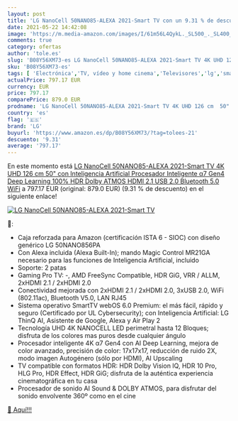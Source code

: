 ```yaml
---
layout: post
title: 'LG NanoCell 50NANO85-ALEXA 2021-Smart TV con un 9.31 % de descuento'
date: 2021-05-22 14:42:08
image: 'https://m.media-amazon.com/images/I/61m56L4QykL._SL500_._SL400_.jpg'
comments: true
category: ofertas
author: 'tole.es'
slug: 'B08Y56XM73-es LG NanoCell 50NANO85-ALEXA 2021-Smart TV 4K UHD 126 cm 50"...'
sku: 'B08Y56XM73-es'
tags: [ 'Electrónica','TV, vídeo y home cinema','Televisores','lg','smart','tv', ]
actualPrice: 797.17 EUR
currency: EUR
price: 797.17
comparePrice: 879.0 EUR
prodname: 'LG NanoCell 50NANO85-ALEXA 2021-Smart TV 4K UHD 126 cm  50"  con Inteligencia Artificial  Procesador Inteligente α7 Gen4  Deep Learning  100% HDR  Dolby ATMOS  HDMI 2.1  USB 2.0  Bluetooth 5.0  WiFi'
country: 'es'
flag: '🇪🇸'
brand: 'LG'
buyurl: 'https://www.amazon.es/dp/B08Y56XM73/?tag=tolees-21'
descuento: '9.31'
average: '797.17'
---
```


En este momento está [LG NanoCell 50NANO85-ALEXA 2021-Smart TV 4K UHD 126 cm  50"  con Inteligencia Artificial  Procesador Inteligente α7 Gen4  Deep Learning  100% HDR  Dolby ATMOS  HDMI 2.1  USB 2.0  Bluetooth 5.0  WiFi](https://www.amazon.es/dp/B08Y56XM73/?tag=tolees-21) a 797.17 EUR (original: 879.0 EUR) (9.31 %  de descuento) en el siguiente enlace!

[![LG NanoCell 50NANO85-ALEXA 2021-Smart TV](https://m.media-amazon.com/images/I/61m56L4QykL._SL500_._SL400_.jpg)](https://www.amazon.es/dp/B08Y56XM73/?tag=tolees-21)

🔎:

- Caja reforzada para Amazon (certificación ISTA 6 - SIOC) con diseño genérico LG 50NANO856PA
- Con Alexa incluida (Alexa Built-In); mando Magic Control MR21GA necesario para las funciones de Inteligencia Artificial, incluido
- Soporte: 2 patas
- Gaming Pro TV: -, AMD FreeSync Compatible, HDR GiG, VRR / ALLM, 2xHDMI 2.1 / 2xHDMI 2.0
- Conectividad mejorada con 2xHDMI 2.1 / 2xHDMI 2.0, 3xUSB 2.0, WiFi (802.11ac), Bluetooth V5.0, LAN RJ45
- Sistema operativo SmartTV webOS 6.0 Premium: el más fácil, rápido y seguro (Certificado por UL Cybersecurity); con Inteligencia Artificial: LG ThinQ AI, Asistente de Google, Alexa y Air Play 2
- Tecnología UHD 4K NANOCELL LED perimetral hasta 12 Bloques; disfruta de los colores mas puros desde cualquier ángulo
- Procesador inteligente 4K α7 Gen4 con AI Deep Learning, mejora de color avanzado, precisión de color: 17x17x17, reducción de ruido 2X, modo imagen Autogénero (sólo por HDMI), AI Upscaling
- TV compatible con formatos HDR: HDR Dolby Vision IQ, HDR 10 Pro, HLG Pro, HDR Effect, HDR GiG; disfruta de la auténtica experiencia cinematográfica en tu casa
- Procesador de sonido AI Sound & DOLBY ATMOS, para disfrutar del sonido envolvente 360º como en el cine

[🛒 Aquí!!!](https://www.amazon.es/dp/B08Y56XM73/?tag=tolees-21)

